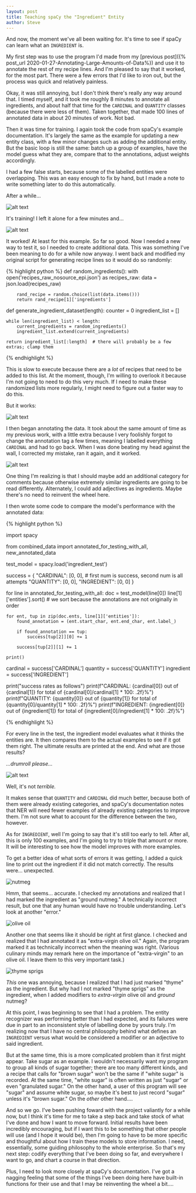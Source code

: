 ```yaml
---
layout: post
title: Teaching spaCy the "Ingredient" Entity
author: Steve
---
```


And now, the moment we've all been waiting for. It's time to see if spaCy can learn what an `INGREDIENT` is.

My first step was to use the program I'd made from my [previous post]({% post_url 2020-01-27-Annotating-Large-Amounts-of-Data%}) and use it to annotate the rest of my recipe lines. And I'm pleased to say that it worked, for the most part. There were a few errors that I'd like to iron out, but the process was quick and relatively painless.

Okay, it was still annoying, but I don't think there's really any way around that. I timed myself, and it took me roughly 8 minutes to annotate all ingredients, and about half that time for the `CARDINAL` and `QUANTITY` classes (because there were less of them). Taken together, that made 100 lines of annotated data in about 20 minutes of work. Not bad.

Then it was time for training. I again took the code from spaCy's example documentation. It's largely the same as the example for updating a new entity class, with a few minor changes such as adding the additional entity. But the basic loop is still the same: batch up a group of examples, have the model guess what they are, compare that to the annotations, adjust weights accordingly.

I had a few false starts, because some of the labelled entities were overlapping. This was an easy enough to fix by hand, but I made a note to write something later to do this automatically.

After a while...

![alt text](/assets/img/posts/ner_ingredient/its-working.png)

It's training! I left it alone for a few minutes and...

![alt text](/assets/img/posts/ner_ingredient/successful-entity-parse.png)

It worked! At least for this example. So far so good. Now I needed a new way to test it, so I needed to create additional data. This was something I've been meaning to do for a while now anyway. I went back and modified my original script for generating recipe lines so it would do so randomly:

{% highlight python %}
def random_ingredients():
    with open('recipes_raw_nosource_epi.json') as recipes_raw:
        data = json.load(recipes_raw)

        rand_recipe = random.choice(list(data.items()))
        return rand_recipe[1]['ingredients']


def generate_ingredient_dataset(length):
    counter = 0
    ingredient_list = []

    while len(ingredient_list) < length:
        current_ingredients = random_ingredients()
        ingredient_list.extend(current_ingredients)

    return ingredient_list[:length]  # there will probably be a few extras; clamp them
{% endhighlight %}

This is slow to execute because there are a *lot* of recipes that need to be added to this list. At the moment, though, I'm willing to overlook it because I'm not going to need to do this very much. If I need to make these randomized lists more regularly, I might need to figure out a faster way to do this.

But it works:

![alt text](/assets/img/posts/ner_ingredient/second-dataset.png)

I then began annotating the data. It took about the same amount of time as my previous work, with a little extra because I very foolishly forgot to change the annotation tag a few times, meaning I labelled everything `CARDINAL` and had to go back. When I was done beating my head against the wall, I corrected my mistake, ran it again, and it worked.

![alt text](/assets/img/posts/ner_ingredient/annotation-complete.png  "Beautiful, beautiful test data")

One thing I'm realizing is that I should maybe add an additional category for comments because otherwise extremely similar ingredients are going to be read differently. Alternately, I could add adjectives as ingredients. Maybe there's no need to reinvent the wheel here.

I then wrote some code to compare the model's performance with the annotated data:

{% highlight python %}

import spacy

from combined_data import annotated_for_testing_with_all, new_annotated_data

test_model = spacy.load('ingredient_test')

success = {
    "CARDINAL": [0, 0],         # first num is success, second num is all attempts
    "QUANTITY": [0, 0],
    "INGREDIENT": [0, 0]
}

for line in annotated_for_testing_with_all:
    doc = test_model(line[0])
    line[1]['entities'].sort()  # we sort because the annotations are not originally in order

    for ent, tup in zip(doc.ents, line[1]['entities']):
        found_annotation = (ent.start_char, ent.end_char, ent.label_)

        if found_annotation == tup:
            success[tup[2]][0] += 1

        success[tup[2]][1] += 1

    print()

cardinal = success['CARDINAL']
quantity = success['QUANTITY']
ingredient = success['INGREDIENT']

print("success rates as follows")
print(f"CARDINAL: {cardinal[0]} out of {cardinal[1]} for total of {cardinal[0]/cardinal[1] * 100: .2f}%")
print(f"QUANTITY: {quantity[0]} out of {quantity[1]} for total of {quantity[0]/quantity[1] * 100: .2f}%")
print(f"INGREDIENT: {ingredient[0]} out of {ingredient[1]} for total of {ingredient[0]/ingredient[1] * 100: .2f}%")

{% endhighlight %}

For every line in the test, the ingredient model evaluates what it thinks the entities are. It then compares them to the actual examples to see if it got them right. The ultimate results are printed at the end. And what are those results?

*...drumroll please...*

![alt text](/assets/img/posts/ner_ingredient/success_rates.png)

Well, it's not *terrible.*

It makes sense that `QUANTITY` and `CARDINAL` did much better, because both of them were already existing categories, and spaCy's documentation notes that NER will need fewer examples of already existing categories to improve them. I'm not sure what to account for the difference between the two, however.

As for `INGREDIENT`, well I'm going to say that it's still too early to tell. After all, this is only 100 examples, and I'm going to try to triple that amount or more. It will be interesting to see how the model improves with more examples.

To get a better idea of what sorts of errors it was getting, I added a quick line to print out the ingredient if it did not match correctly. The results were... unexpected.

![nutmeg](/assets/img/posts/ner_ingredient/nutmeg.png)

Hmm, that seems... accurate. I checked my annotations and realized that I had marked the ingredient as "ground nutmeg." A technically incorrect result, but one that any human would have no trouble understanding. Let's look at another "error."

![olive oil](/assets/img/posts/ner_ingredient/olive-oil.png)

Another one that seems like it should be right at first glance. I checked and realized that I had annotated it as "extra-virgin olive oil." Again, the program marked it as technically incorrect when the meaning was right. (Various culinary minds may remark here on the importance of "extra-virgin" to an olive oil. I leave them to this very important task.)

![thyme sprigs](/assets/img/posts/ner_ingredient/thyme_sprigs.png)

*This* one was annoying, because I realized that I had just marked "thyme" as the ingredient. But why had I not marked "thyme sprigs" as the ingredient, when I added modifiers to *extra-virgin* olive oil and *ground* nutmeg?

At this point, I was beginning to see that I had a problem. The entity recognizer was performing better than I had expected, and its failures were due in part to an inconsistent style of labelling done by yours truly. I'm realizing now that I have no central philosophy behind what defines an `INGREDIENT` versus what would be considered a modifier or an adjective to said ingredient.

But at the same time, this is a more complicated problem than it first might appear. Take sugar as an example. I wouldn't necessarily want my program to group all kinds of sugar together; there are too many different kinds, and a recipe that calls for "brown sugar" won't be the same if "white sugar" is recorded. At the same time, "white sugar" is often written as just "sugar" or even "granulated sugar." On the other hand, a user of this program will see "sugar" and assume white sugar, so maybe it's best to just record "sugar" unless it's "brown sugar." On the *other* other hand....

And so we go. I've been pushing foward with the project valiantly for a while now, but I think it's time for me to take a step back and take stock of what I've done and how I want to move forward. Initial results have been incredibly encouraging, but if I want this to be something that other people will use (and I hope it would be), then I'm going to have to be more specific and thoughtful about how I train these models to store information. I need, essentially, some guiding philosophy to the whole enterprise. So that's my next step: codify everything that I've been doing so far, and everywhere I want to go, and chart a course in that direction.

Plus, I need to look more closely at spaCy's documentation. I've got a nagging feeling that some of the things I've been doing here have built-in functions for their use and that I may be reinventing the wheel a bit....
